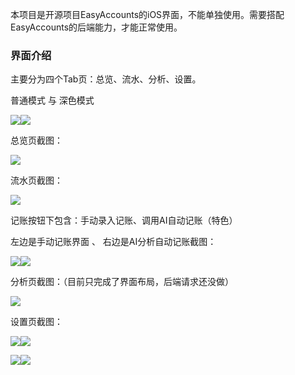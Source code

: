 本项目是开源项目EasyAccounts的iOS界面，不能单独使用。需要搭配EasyAccounts的后端能力，才能正常使用。

### 界面介绍
主要分为四个Tab页：总览、流水、分析、设置。

普通模式 与 深色模式                                  

![](https://picgo-rockyshen.oss-cn-shanghai.aliyuncs.com/picgo/202502181202345.png)![](https://picgo-rockyshen.oss-cn-shanghai.aliyuncs.com/picgo/202502181244724.png)



总览页截图：

![](https://picgo-rockyshen.oss-cn-shanghai.aliyuncs.com/picgo/202502181203792.png)

流水页截图：

![](https://picgo-rockyshen.oss-cn-shanghai.aliyuncs.com/picgo/202502181204941.png)

记账按钮下包含：手动录入记账、调用AI自动记账（特色）

左边是手动记账界面 、  右边是AI分析自动记账截图：

![](https://picgo-rockyshen.oss-cn-shanghai.aliyuncs.com/picgo/202502181239666.png)![](https://picgo-rockyshen.oss-cn-shanghai.aliyuncs.com/picgo/202502181239219.png)

分析页截图：（目前只完成了界面布局，后端请求还没做）

![](https://picgo-rockyshen.oss-cn-shanghai.aliyuncs.com/picgo/202502181204405.png)



设置页截图：

![](https://picgo-rockyshen.oss-cn-shanghai.aliyuncs.com/picgo/202502181204066.png)![](https://picgo-rockyshen.oss-cn-shanghai.aliyuncs.com/picgo/202502181204231.png)

![](https://picgo-rockyshen.oss-cn-shanghai.aliyuncs.com/picgo/202502181205619.png)![](https://picgo-rockyshen.oss-cn-shanghai.aliyuncs.com/picgo/202502181205171.png)
